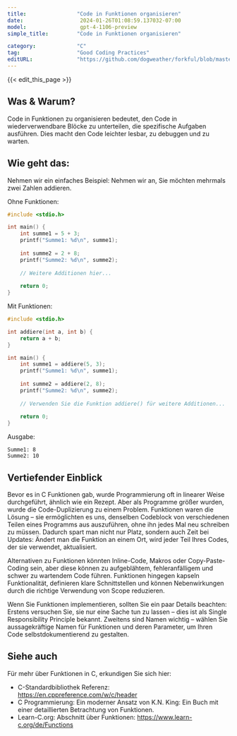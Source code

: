 ```yaml
---
title:                "Code in Funktionen organisieren"
date:                  2024-01-26T01:08:59.137032-07:00
model:                 gpt-4-1106-preview
simple_title:         "Code in Funktionen organisieren"

category:             "C"
tag:                  "Good Coding Practices"
editURL:              "https://github.com/dogweather/forkful/blob/master/content/de/c/organizing-code-into-functions.md"
---
```


{{< edit_this_page >}}

## Was & Warum?
Code in Funktionen zu organisieren bedeutet, den Code in wiederverwendbare Blöcke zu unterteilen, die spezifische Aufgaben ausführen. Dies macht den Code leichter lesbar, zu debuggen und zu warten.

## Wie geht das:
Nehmen wir ein einfaches Beispiel: Nehmen wir an, Sie möchten mehrmals zwei Zahlen addieren.

Ohne Funktionen:
```C
#include <stdio.h>

int main() {
    int summe1 = 5 + 3;
    printf("Summe1: %d\n", summe1);
    
    int summe2 = 2 + 8;
    printf("Summe2: %d\n", summe2);
    
    // Weitere Additionen hier...
    
    return 0;
}
```

Mit Funktionen:
```C
#include <stdio.h>

int addiere(int a, int b) {
    return a + b;
}

int main() {
    int summe1 = addiere(5, 3);
    printf("Summe1: %d\n", summe1);
    
    int summe2 = addiere(2, 8);
    printf("Summe2: %d\n", summe2);
    
    // Verwenden Sie die Funktion addiere() für weitere Additionen...
    
    return 0;
}
```

Ausgabe:
```
Summe1: 8
Summe2: 10
```

## Vertiefender Einblick
Bevor es in C Funktionen gab, wurde Programmierung oft in linearer Weise durchgeführt, ähnlich wie ein Rezept. Aber als Programme größer wurden, wurde die Code-Duplizierung zu einem Problem. Funktionen waren die Lösung – sie ermöglichten es uns, denselben Codeblock von verschiedenen Teilen eines Programms aus auszuführen, ohne ihn jedes Mal neu schreiben zu müssen. Dadurch spart man nicht nur Platz, sondern auch Zeit bei Updates: Ändert man die Funktion an einem Ort, wird jeder Teil Ihres Codes, der sie verwendet, aktualisiert.

Alternativen zu Funktionen könnten Inline-Code, Makros oder Copy-Paste-Coding sein, aber diese können zu aufgeblähtem, fehleranfälligem und schwer zu wartendem Code führen. Funktionen hingegen kapseln Funktionalität, definieren klare Schnittstellen und können Nebenwirkungen durch die richtige Verwendung von Scope reduzieren.

Wenn Sie Funktionen implementieren, sollten Sie ein paar Details beachten: Erstens versuchen Sie, sie nur eine Sache tun zu lassen – dies ist als Single Responsibility Principle bekannt. Zweitens sind Namen wichtig – wählen Sie aussagekräftige Namen für Funktionen und deren Parameter, um Ihren Code selbstdokumentierend zu gestalten.

## Siehe auch
Für mehr über Funktionen in C, erkundigen Sie sich hier:

- C-Standardbibliothek Referenz: https://en.cppreference.com/w/c/header
- C Programmierung: Ein moderner Ansatz von K.N. King: Ein Buch mit einer detaillierten Betrachtung von Funktionen.
- Learn-C.org: Abschnitt über Funktionen: https://www.learn-c.org/de/Functions
